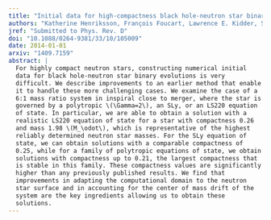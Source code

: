 ```yaml
---
title: "Initial data for high-compactness black hole-neutron star binaries"
authors: "Katherine Henriksson, François Foucart, Lawrence E. Kidder, Saul A. Teukolsky"
jref: "Submitted to Phys. Rev. D"
doi: "10.1088/0264-9381/33/10/105009"
date: 2014-01-01
arxiv: "1409.7159"
abstract: |
  For highly compact neutron stars, constructing numerical initial
  data for black hole-neutron star binary evolutions is very
  difficult. We describe improvements to an earlier method that enable
  it to handle these more challenging cases. We examine the case of a
  6:1 mass ratio system in inspiral close to merger, where the star is
  governed by a polytropic \(\Gamma=2\), an SLy, or an LS220 equation
  of state. In particular, we are able to obtain a solution with a
  realistic LS220 equation of state for a star with compactness 0.26
  and mass 1.98 \(M_\odot\), which is representative of the highest
  reliably determined neutron star masses. For the SLy equation of
  state, we can obtain solutions with a comparable compactness of
  0.25, while for a family of polytropic equations of state, we obtain
  solutions with compactness up to 0.21, the largest compactness that
  is stable in this family. These compactness values are significantly
  higher than any previously published results. We find that
  improvements in adapting the computational domain to the neutron
  star surface and in accounting for the center of mass drift of the
  system are the key ingredients allowing us to obtain these
  solutions.
---
```

